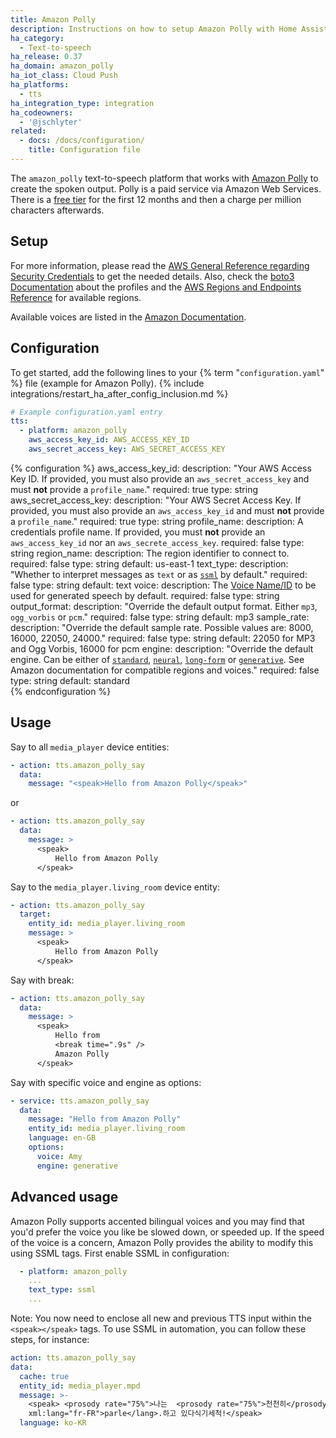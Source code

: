 ```yaml
---
title: Amazon Polly
description: Instructions on how to setup Amazon Polly with Home Assistant.
ha_category:
  - Text-to-speech
ha_release: 0.37
ha_domain: amazon_polly
ha_iot_class: Cloud Push
ha_platforms:
  - tts
ha_integration_type: integration
ha_codeowners:
  - '@jschlyter'
related:
  - docs: /docs/configuration/
    title: Configuration file
---
```


The `amazon_polly` text-to-speech platform that works with [Amazon Polly](https://aws.amazon.com/polly/) to create the spoken output.
Polly is a paid service via Amazon Web Services.  There is a [free tier](https://aws.amazon.com/polly/pricing/) for the first 12 months and then a charge per million characters afterwards.

## Setup

For more information, please read the [AWS General Reference regarding Security Credentials](https://docs.aws.amazon.com/IAM/latest/UserGuide/security-creds.html) to get the needed details. Also, check the [boto3 Documentation](https://boto3.amazonaws.com/v1/documentation/api/latest/guide/credentials.html#shared-credentials-file) about the profiles and the [AWS Regions and Endpoints Reference](https://docs.aws.amazon.com/general/latest/gr/rande.html#regional-endpoints) for available regions.

Available voices are listed in the [Amazon Documentation](https://docs.aws.amazon.com/polly/latest/dg/voicelist.html).

## Configuration

To get started, add the following lines to your {% term "`configuration.yaml`" %} file (example for Amazon Polly).
{% include integrations/restart_ha_after_config_inclusion.md %}

```yaml
# Example configuration.yaml entry
tts:
  - platform: amazon_polly
    aws_access_key_id: AWS_ACCESS_KEY_ID
    aws_secret_access_key: AWS_SECRET_ACCESS_KEY
```

{% configuration %}
aws_access_key_id:
  description: "Your AWS Access Key ID. If provided, you must also provide an `aws_secret_access_key` and must **not** provide a `profile_name`."
  required: true
  type: string
aws_secret_access_key:
  description: "Your AWS Secret Access Key. If provided, you must also provide an `aws_access_key_id` and must **not** provide a `profile_name`."
  required: true
  type: string
profile_name:
  description: A credentials profile name. If provided, you must **not** provide an `aws_access_key_id` nor an `aws_secrete_access_key`. 
  required: false
  type: string
region_name:
  description: The region identifier to connect to.
  required: false
  type: string
  default: us-east-1
text_type:
  description: "Whether to interpret messages as `text` or as [`ssml`](https://docs.aws.amazon.com/polly/latest/dg/ssml.html) by default."
  required: false
  type: string
  default: text
voice:
  description: The [Voice Name/ID](https://docs.aws.amazon.com/polly/latest/dg/voicelist.html) to be used for generated speech by default. 
  required: false
  type: string
output_format:
  description: "Override the default output format. Either `mp3`, `ogg_vorbis` or `pcm`."
  required: false
  type: string
  default: mp3
sample_rate:
  description: "Override the default sample rate. Possible values are: 8000, 16000, 22050, 24000."
  required: false
  type: string
  default:  22050 for MP3 and Ogg Vorbis, 16000 for pcm
engine:
  description: "Override the default engine. Can be either of [`standard`](https://docs.aws.amazon.com/polly/latest/dg/standard-voices.html), [`neural`](https://docs.aws.amazon.com/polly/latest/dg/neural-voices.html), [`long-form`](https://docs.aws.amazon.com/polly/latest/dg/long-form-voices.html) or [`generative`](https://docs.aws.amazon.com/polly/latest/dg/generative-voices.html). See Amazon documentation for compatible regions and voices."
  required: false
  type: string
  default: standard  
{% endconfiguration %}

## Usage

Say to all `media_player` device entities:

```yaml
- action: tts.amazon_polly_say
  data:
    message: "<speak>Hello from Amazon Polly</speak>"
```

or

```yaml
- action: tts.amazon_polly_say
  data:
    message: >
      <speak>
          Hello from Amazon Polly
      </speak>
```

Say to the `media_player.living_room` device entity:

```yaml
- action: tts.amazon_polly_say
  target:
    entity_id: media_player.living_room
    message: >
      <speak>
          Hello from Amazon Polly
      </speak>
```

Say with break:

```yaml
- action: tts.amazon_polly_say
  data:
    message: >
      <speak>
          Hello from
          <break time=".9s" />
          Amazon Polly
      </speak>
```

Say with specific voice and engine as options:

```yaml
- service: tts.amazon_polly_say
  data:
    message: "Hello from Amazon Polly"
    entity_id: media_player.living_room
    language: en-GB
    options:
      voice: Amy
      engine: generative
```


## Advanced usage
Amazon Polly supports accented bilingual voices and you may find that you'd prefer the voice you like be slowed down, or speeded up. If the speed of the voice is a concern, Amazon Polly provides the ability to modify this using SSML tags. First enable SSML in configuration:

```yaml
  - platform: amazon_polly
    ...
    text_type: ssml
    ...
```

Note: You now need to enclose all new and previous TTS input within the `<speak></speak>` tags. To use SSML in automation, you can follow these steps, for instance:

```yaml
action: tts.amazon_polly_say
data:
  cache: true
  entity_id: media_player.mpd
  message: >-
    <speak> <prosody rate="75%">나는  <prosody rate="75%">천천히</prosody> <lang
    xml:lang="fr-FR">parle</lang>.하고 있다식기세척!</speak>
  language: ko-KR
```
